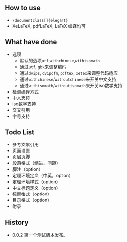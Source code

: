 ## How to use
* `\documentclass[]{elegant}`
* XeLaTeX, pdfLaTeX, LaTeX 编译均可

## What have done
* 选项
    * 默认的选项`utf`,`withchinese`,`withisomath`
    * 通过`utf`, `gbk`来调整编码
    * 通过`dvips`, `dvipdfm`, `pdftex`, `xetex`来调整代码适应
    * 通过`withchinese`/`withoutchinese`来开关中文支持
    * 通过`withisomath`/`withoutisomath`来开关iso数学支持
* 检测编译方式
* 中文支持
* iso数学支持
* 交叉引用
* 字号支持

## Todo List
* 参考文献引用
* 页面设置
* 页眉页脚
* 段落格式（缩进、间距）
* 脚注（option）
* 定理环境定义（中英，option）
* 定理环境样式（option）
* 中文标题定义（option）
* 标题格式（option）
* 目录格式（option）
* 附录

## History
* 0.0.2 第一个测试版本发布。
